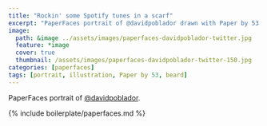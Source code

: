 ```yaml
---
title: "Rockin' some Spotify tunes in a scarf"
excerpt: "PaperFaces portrait of @davidpoblador drawn with Paper by 53 on an iPad."
image: 
  path: &image ../assets/images/paperfaces-davidpoblador-twitter.jpg 
  feature: *image
  cover: true
  thumbnail: /assets/images/paperfaces-davidpoblador-twitter-150.jpg
categories: [paperfaces]
tags: [portrait, illustration, Paper by 53, beard]
---
```


PaperFaces portrait of [@davidpoblador](https://twitter.com/davidpoblador).

{% include boilerplate/paperfaces.md %}
